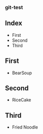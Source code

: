 ### git-test

## Index
- First
- Second
- Third

## First
- BearSoup

## Second
- RiceCake

## Third
- Fried Noodle
